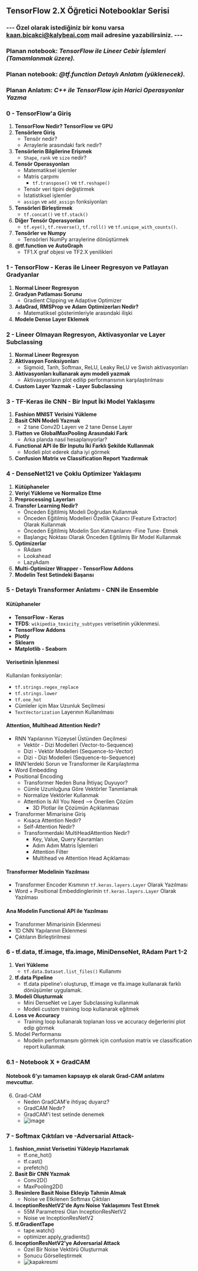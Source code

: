 ## TensorFlow 2.X Öğretici Notebooklar Serisi

### --- Özel olarak istediğiniz bir konu varsa kaan.bicakci@kalybeai.com mail adresine yazabilirsiniz. ---
### Planan notebook: *TensorFlow ile Lineer Cebir İşlemleri (Tamamlanmak üzere).*
### Planan notebook: *@tf.function Detaylı Anlatım (yüklenecek).*
### Planan Anlatım: *C++ ile TensorFlow için Harici Operasyonlar Yazma*

### 0 - TensorFlow'a Giriş
1) **TensorFlow Nedir? TensorFlow ve GPU**
2) **Tensörlere Giriş**
    * Tensör nedir? 
    * Arraylerle arasındaki fark nedir?
3) **Tensörlerin Bilgilerine Erişmek**
    * `Shape`, `rank` ve `size` nedir?
4) **Tensör Operasyonları**
    * Matematiksel işlemler
    * Matris çarpımı
      * `tf.transpose()` ve `tf.reshape()` 
    * Tensör veri tipini değiştirmek
    * İstatistiksel işlemler
    * `assign` ve `add_assign` fonksiyonları
5) **Tensörleri Birleştirmek**
     * `tf.concat()` ve `tf.stack()`
6) **Diğer Tensör Operasyonları**
     * `tf.eye()`, `tf.reverse()`, `tf.roll()` ve `tf.unique_with_counts()`.
7) **Tensörler ve Numpy**
     * Tensörleri NumPy arraylerine dönüştürmek
8) **@tf.function ve AutoGraph**
      * TF1.X graf objesi ve TF2.X yenilikleri

### 1 - TensorFlow - Keras ile Lineer Regresyon ve Patlayan Gradyanlar
1) **Normal Lineer Regresyon**
2) **Gradyan Patlaması Sorunu**
   * Gradient Clipping ve Adaptive Optimizer
3) **AdaGrad, RMSProp ve Adam Optimizerları Nedir?**
   * Matematiksel gösterimleriyle arasındaki ilişki
4) **Modele Dense Layer Eklemek**

### 2 - Lineer Olmayan Regresyon, Aktivasyonlar ve Layer Subclassing
1) **Normal Lineer Regresyon**
2) **Aktivasyon Fonksiyonları**
   * Sigmoid, Tanh, Softmax, ReLU, Leaky ReLU ve Swish aktivasyonları
3) **Aktivasyonları kullanarak aynı modeli yazmak**
   * Aktivasyonların plot edilip performansının karşılaştırılması
4) **Custom Layer Yazmak - Layer Subclassing**

### 3 - TF-Keras ile CNN - Bir Input İki Model Yaklaşımı
1) **Fashion MNIST Verisini Yükleme**
2) **Basit CNN Modeli Yazmak**
   * 2 tane Conv2D Layerı ve 2 tane Dense Layer
3) **Flatten ve GlobalMaxPooling Arasındaki Fark**
   * Arka planda nasıl hesaplanıyorlar?
4) **Functional API ile Bir Inputu İki Farklı Şekilde Kullanmak**
   * Modeli plot ederek daha iyi görmek
5) **Confusion Matrix ve Classification Report Yazdırmak**

### 4 - DenseNet121 ve Çoklu Optimizer Yaklaşımı
1) **Kütüphaneler**
2) **Veriyi Yükleme ve Normalize Etme**
3) **Preprocessing Layerları**
4) **Transfer Learning Nedir?**
   * Önceden Eğitilmiş Modeli Doğrudan Kullanmak
   * Önceden Eğitilmiş Modelleri Özellik Çıkarıcı (Feature Extractor) Olarak Kullanmak
   * Önceden Eğitilmiş Modelin Son Katmanlarını -Fine Tune- Etmek
   * Başlangıç Noktası Olarak Önceden Eğitilmiş Bir Model Kullanmak
5) **Optimizerlar**
   * RAdam
   * Lookahead
   * LazyAdam
6) **Multi-Optimizer Wrapper - TensorFlow Addons**
7) **Modelin Test Setindeki Başarısı**

### 5 - Detaylı Transformer Anlatımı - CNN ile Ensemble
#### Kütüphaneler
* **TensorFlow - Keras**
* **TFDS**: `wikipedia_toxicity_subtypes` verisetinin yüklenmesi.
* **TensorFlow Addons**
* **Plotly**
* **Sklearn**
* **Matplotlib - Seaborn**

#### Verisetinin İşlenmesi
Kullanılan fonksiyonlar:
* `tf.strings.regex_replace`
* `tf.strings.lower`
* `tf.one_hot`
* Cümleler için Max Uzunluk Seçilmesi
* `TextVectorization` Layerının Kullanılması

#### Attention, Multihead Attention Nedir?
* RNN Yapılarının Yüzeysel Üstünden Geçilmesi
  * Vektör - Dizi Modelleri (Vector-to-Sequence)
  * Dizi - Vektör Modelleri (Sequence-to-Vector)
  * Dizi - Dizi Modelleri (Sequence-to-Sequence)
* RNN'lerdeki Sorun ve Transformer ile Karşılaştırma
* Word Embedding
* Positional Encoding
  * Transformer Neden Buna İhtiyaç Duyuyor?
  * Cümle Uzunluğuna Göre Vektörler Tanımlamak
  * Normalize Vektörler Kullanmak
  * Attention Is All You Need --> Önerilen Çözüm
    * 3D Plotlar ile Çözümün Açıklanması
* Transformer Mimarisine Giriş
  * Kısaca Attention Nedir?
  * Self-Attention Nedir?
  * Transformerdaki MultiHeadAttention Nedir?
    * Key, Value, Query Kavramları
    * Adım Adım Matris İşlemleri
    * Attention Filter
    * Multihead ve Attention Head Açıklaması

#### Transformer Modelinin Yazılması
* Transformer Encoder Kısmının `tf.keras.layers.Layer` Olarak Yazılması
* Word + Positional Embeddinglerinin `tf.keras.layers.Layer` Olarak Yazılması

#### Ana Modelin Functional API ile Yazılması
* Transformer Mimarisinin Eklenmesi
* 1D CNN Yapılarının Eklenmesi
* Çıktıların Birleştirilmesi


### 6 - tf.data, tf.image, tfa.image, MiniDenseNet, RAdam Part 1-2
1) **Veri Yükleme**
   * `tf.data.Dataset.list_files()` Kullanımı
2) **tf.data Pipeline**
   * tf.data pipeline'ı oluşturup, tf.image ve tfa.image kullanarak farklı dönüşümler uygulamak.
3) **Modeli Oluşturmak**
   * Mini DenseNet ve Layer Subclassing kullanmak
   * Modeli custom training loop kullanarak eğitmek
4) **Loss ve Accuracy**
   * Training loop kullanarak toplanan loss ve accuracy değerlerini plot edip görmek
5) Model Performansı
   * Modelin performansını görmek için confusion matrix ve classification report kullanmak

### 6.1 - Notebook X + GradCAM
#### Notebook 6'yı tamamen kapsayıp ek olarak Grad-CAM anlatımı mevcuttur.
6) Grad-CAM
   * Neden GradCAM'e ihtiyaç duyarız?
   * GradCAM Nedir?
   * GradCAM'i test setinde denemek
   * ![image](https://user-images.githubusercontent.com/46622558/143658932-3d820882-7e40-436f-acfa-d70750accffe.png)

### 7 - Softmax Çıktıları ve -Adversarial Attack- 
1) **fashion_mnist Verisetini Yükleyip Hazırlamak**
   * tf.one_hot()
   * tf.cast()
   * prefetch()
2) **Basit Bir CNN Yazmak**
   * Conv2D()
   * MaxPooling2D()
3) **Resimlere Basit Noise Ekleyip Tahmin Almak**
   * Noise ve Etkilenen Softmax Çıktıları
4) **InceptionResNetV2'de Aynı Noise Yaklaşımını Test Etmek**
   * 55M Parametresi Olan InceptionResNetV2
   * Noise ve InceptionResNetV2
5) **tf.GradientTape**
   * tape.watch()
   * optimizer.apply_gradients()
6) **InceptionResNetV2'ye Adversarial Attack**
   * Özel Bir Noise Vektörü Oluşturmak
   * Sonucu Görselleştirmek
   * ![kapakresmi](https://user-images.githubusercontent.com/46622558/150686075-ceee48f2-c15d-41d0-b7c5-a0506dd19f91.png)


